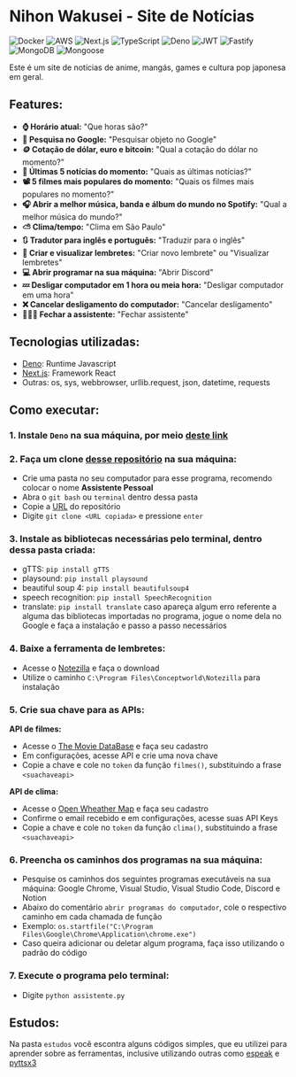 # Nihon Wakusei - Site de Notícias

![Docker](https://img.shields.io/badge/docker-066da5?style=for-the-badge&logo=docker&logoColor=white)
![AWS](https://img.shields.io/badge/AWS-%23FF9900?style=for-the-badge&logo=amazonaws&logoColor=white)
![Next.js](https://img.shields.io/badge/Next.js-000000?style=for-the-badge&logo=nextdotjs&logoColor=white)
![TypeScript](https://img.shields.io/badge/TypeScript-3178C6?style=for-the-badge&logo=typescript&logoColor=white)
![Deno](https://img.shields.io/badge/Deno-ffffff?style=for-the-badge&logo=deno&logoColor=black)
![JWT](https://img.shields.io/badge/JWT-000000?style=for-the-badge&logo=jsonwebtokens&logoColor=white)
![Fastify](https://img.shields.io/badge/Fastify-000000?style=for-the-badge&logo=fastify&logoColor=white)
![MongoDB](https://img.shields.io/badge/MongoDB-47A248?style=for-the-badge&logo=mongodb&logoColor=white)
![Mongoose](https://img.shields.io/badge/Mongoose-880000?style=for-the-badge&logo=mongoose&logoColor=white)

Este é um site de notícias de anime, mangás, games e cultura pop japonesa em geral.

## Features:

- **⌚ Horário atual:** "Que horas são?"<br>
- **🔎 Pesquisa no Google:** "Pesquisar objeto no Google"<br>
- **🪙 Cotação de dólar, euro e bitcoin:** "Qual a cotação do dólar no momento?"<br>
- **📰 Últimas 5 notícias do momento:** "Quais as últimas notícias?"<br>
- **📽️ 5 filmes mais populares do momento:** "Quais os filmes mais populares no momento?"<br>
- **🎧 Abrir a melhor música, banda e álbum do mundo no Spotify:** "Qual a melhor música do mundo?"<br>
- **⛅ Clima/tempo:** "Clima em São Paulo"<br>
- **🔃 Tradutor para inglês e português:** "Traduzir para o inglês"<br>
- **📒 Criar e visualizar lembretes:** "Criar novo lembrete" ou "Visualizar lembretes"<br>
- **💻 Abrir programar na sua máquina:** "Abrir Discord"<br>
- **💤 Desligar computador em 1 hora ou meia hora:** "Desligar computador em uma hora"<br>
- **❌ Cancelar desligamento do computador:** "Cancelar desligamento"<br>
- **🙋🏽‍♀️ Fechar a assistente:** "Fechar assistente"

## Tecnologias utilizadas:

- [Deno](https://www.python.org/): Runtime Javascript
- [Next.js](https://www.python.org/): Framework React
- Outras: os, sys, webbrowser, urllib.request, json, datetime, requests

## Como executar:

### **1. Instale `Deno` na sua máquina, por meio [deste link](https://www.python.org/)**

### **2. Faça um clone [desse repositório](https://github.com/rafaballerini/AssistentePessoal.git) na sua máquina:**

- Crie uma pasta no seu computador para esse programa, recomendo colocar o nome **Assistente Pessoal**
- Abra o `git bash` ou `terminal` dentro dessa pasta
- Copie a [URL](https://github.com/rafaballerini/AssistentePessoal.git) do repositório
- Digite `git clone <URL copiada>` e pressione `enter`

### **3. Instale as bibliotecas necessárias pelo terminal, dentro dessa pasta criada:**

- gTTS: `pip install gTTS`
- playsound: `pip install playsound`
- beautiful soup 4: `pip install beautifulsoup4`
- speech recognition: `pip install SpeechRecognition`
- translate: `pip install translate`
  caso apareça algum erro referente a alguma das bibliotecas importadas no programa, jogue o nome dela no Google e faça a instalação e passo a passo necessários

### **4. Baixe a ferramenta de lembretes:**

- Acesse o [Notezilla](https://www.conceptworld.com/Notezilla) e faça o download
- Utilize o caminho `C:\Program Files\Conceptworld\Notezilla` para instalação

### **5. Crie sua chave para as APIs:**

**API de filmes:**

- Acesse o [The Movie DataBase](https://www.themoviedb.org/) e faça seu cadastro
- Em configurações, acesse API e crie uma nova chave
- Copie a chave e cole no `token` da função `filmes()`, substituindo a frase `<suachaveapi>`

**API de clima:**

- Acesse o [Open Wheather Map](https://openweathermap.org/) e faça seu cadastro
- Confirme o email recebido e em configurações, acesse suas API Keys
- Copie a chave e cole no `token` da função `clima()`, substituindo a frase `<suachaveapi>`

### **6. Preencha os caminhos dos programas na sua máquina:**

- Pesquise os caminhos dos seguintes programas executáveis na sua máquina: Google Chrome, Visual Studio, Visual Studio Code, Discord e Notion
- Abaixo do comentário `abrir programas do computador`, cole o respectivo caminho em cada chamada de função
- Exemplo: `os.startfile("C:\Program Files\Google\Chrome\Application\chrome.exe")`
- Caso queira adicionar ou deletar algum programa, faça isso utilizando o padrão do código

### **7. Execute o programa pelo terminal:**

- Digite `python assistente.py`

## Estudos:

Na pasta `estudos` você escontra alguns códigos simples, que eu utilizei para aprender sobre as ferramentas, inclusive utilizando outras como [espeak](https://espeak.sourceforge.net/) e [pyttsx3](https://pypi.org/project/pyttsx3/)
